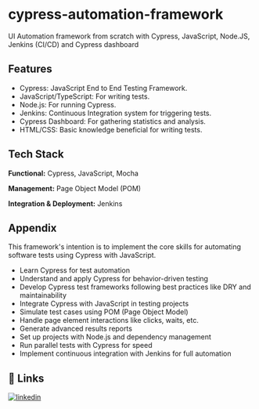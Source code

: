# cypress-automation-framework

UI Automation framework from scratch with Cypress, JavaScript, Node.JS, Jenkins (CI/CD) and Cypress dashboard   

## Features

- Cypress: JavaScript End to End Testing Framework.
- JavaScript/TypeScript: For writing tests.
- Node.js: For running Cypress.
- Jenkins: Continuous Integration system for triggering tests.
- Cypress Dashboard: For gathering statistics and analysis.
- HTML/CSS: Basic knowledge beneficial for writing tests.

## Tech Stack

**Functional:** Cypress, JavaScript, Mocha

**Management:** Page Object Model (POM)

**Integration & Deployment:** Jenkins

## Appendix

This framework's intention is to implement the core skills for automating software tests using Cypress with JavaScript.

- Learn Cypress for test automation
- Understand and apply Cypress for behavior-driven testing
- Develop Cypress test frameworks following best practices like DRY and maintainability
- Integrate Cypress with JavaScript in testing projects
- Simulate test cases using POM (Page Object Model)
- Handle page element interactions like clicks, waits, etc.
- Generate advanced results reports
- Set up projects with Node.js and dependency management
- Run parallel tests with Cypress for speed
- Implement continuous integration with Jenkins for full automation


## 🔗 Links
[![linkedin](https://img.shields.io/badge/linkedin-0A66C2?style=for-the-badge&logo=linkedin&logoColor=white)](https://www.linkedin.com/in/martin-cicinelli/)


